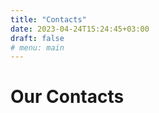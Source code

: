 ```yaml
---
title: "Contacts"
date: 2023-04-24T15:24:45+03:00
draft: false
# menu: main
---
```

# Our Contacts

